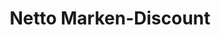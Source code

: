 ---
title: "Netto Marken-Discount"
url: /muehldorf-am-inn/netto-marken-discount-europastrasse/
shop: Supermarkt
---